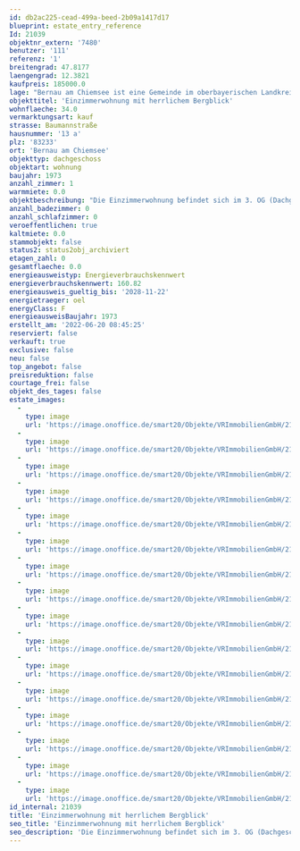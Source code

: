 ```yaml
---
id: db2ac225-cead-499a-beed-2b09a1417d17
blueprint: estate_entry_reference
Id: 21039
objektnr_extern: '7480'
benutzer: '111'
referenz: '1'
breitengrad: 47.8177
laengengrad: 12.3821
kaufpreis: 185000.0
lage: "Bernau am Chiemsee ist eine Gemeinde im oberbayerischen Landkreis Rosenheim. \r\n\r\nDer Luftkurort Bernau liegt im Chiemgau am Südwestufer des Chiemsees. Der Ort wird von der Bundesautobahn A 8München – Salzburg und der Bahnstrecke Rosenheim–Salzburg tangiert. Südlich von Bernau erstrecken sich die Chiemgauer Alpen mit dem markanten Gipfel der Kampenwand. Östlich des Ortes liegt eine weitläufige Moorlandschaft, in der früher in größerem Umfang Torf abgebaut wurde. Ein alter Torfbahnhof in der Kendlmühlfilzen zeugt noch heute davon. Nach Rosenheim sind es 24 km, nach München 83 km, nach Kufstein 35 km, nach Traunstein 26 km, nach Salzburg 58 km und nach Reit im Winkl 25 km. \r\n\r\nBernau hat an seinem Chiemseeufer ein Strandbad, Bootsverleihe sowie eine Anlegestelle der Chiemsee-Schifffahrt. Von hier aus ist die Herreninsel direkt zu erreichen. \r\nDer Fahrradrundweg (Uferrundweg) rund um den Chiemsee führt in Bernau durch den Ortsteil Felden."
objekttitel: 'Einzimmerwohnung mit herrlichem Bergblick'
wohnflaeche: 34.0
vermarktungsart: kauf
strasse: Baumannstraße
hausnummer: '13 a'
plz: '83233'
ort: 'Bernau am Chiemsee'
objekttyp: dachgeschoss
objektart: wohnung
baujahr: 1973
anzahl_zimmer: 1
warmmiete: 0.0
objektbeschreibung: "Die Einzimmerwohnung befindet sich im 3. OG (Dachgeschoss) eines gepflegten  Mehrfamilienhauses mit insgesamt 24 Einheiten. Die ruhige Lage und der schöne Ausblick sind das Plus dieser Wohnung. Von dem nach Westen ausgerichteten Balkon blicken Sie auf ein herrliches Bergpanorama. \r\n\r\nDie Raumhöhe von 4,50 m lässt eine \"Galerie\" zu, durch die zusätzliche Fläche geschaffen wurde.\r\nDie Kochnische ist mit einem Kühlschrank und einem 2-Platten Ceranfeld ausgestattet. \r\nUm zusätzliches Tageslicht zu bekommen, könnte auf Kosten des Eigentümers ein Dachflächenfenster eingebaut werden. Dies ist bereits von der Eigentümergemeinschaft genehmigt. \r\n\r\nZur Wohnung gehört ein Abstellraum im Speicher und ein Stellplatz im Freien kann ebenfalls benützt werden. Im Erdgeschoss des Gebäudes gibt es einen Fahrradraum sowie einen Waschraum mit Waschmaschine mit Münzeinwurf. Das Gebäude verfügt über ein Schwimmbad, sowie über einen Saunabereich.\r\n\r\nMonatliches Hausgeld derzeit 174 €.\r\nDas Objekt eignet sich sowohl zur Selbstnutzung als auch zur Vermietung."
anzahl_badezimmer: 0
anzahl_schlafzimmer: 0
veroeffentlichen: true
kaltmiete: 0.0
stammobjekt: false
status2: status2obj_archiviert
etagen_zahl: 0
gesamtflaeche: 0.0
energieausweistyp: Energieverbrauchskennwert
energieverbrauchskennwert: 160.82
energieausweis_gueltig_bis: '2028-11-22'
energietraeger: oel
energyClass: F
energieausweisBaujahr: 1973
erstellt_am: '2022-06-20 08:45:25'
reserviert: false
verkauft: true
exclusive: false
neu: false
top_angebot: false
preisreduktion: false
courtage_frei: false
objekt_des_tages: false
estate_images:
  -
    type: image
    url: 'https://image.onoffice.de/smart20/Objekte/VRImmobilienGmbH/21039/cbb9c212-f989-4187-8e49-345d14e8448d.jpg'
  -
    type: image
    url: 'https://image.onoffice.de/smart20/Objekte/VRImmobilienGmbH/21039/edcd7db5-73bb-42fb-9a3a-e7563aed5413.jpg'
  -
    type: image
    url: 'https://image.onoffice.de/smart20/Objekte/VRImmobilienGmbH/21039/cd212202-4a74-4c2e-9097-5bd42501af01.jpg'
  -
    type: image
    url: 'https://image.onoffice.de/smart20/Objekte/VRImmobilienGmbH/21039/21edbe14-b3dd-49ab-a45a-d3b5a60e05ee.jpg'
  -
    type: image
    url: 'https://image.onoffice.de/smart20/Objekte/VRImmobilienGmbH/21039/882a8cc4-2857-4dc5-82ae-80f00e6ac219.jpg'
  -
    type: image
    url: 'https://image.onoffice.de/smart20/Objekte/VRImmobilienGmbH/21039/b491d93d-33c9-4976-a894-a2d86216da2b.jpg'
  -
    type: image
    url: 'https://image.onoffice.de/smart20/Objekte/VRImmobilienGmbH/21039/c66fc07a-275a-4f62-9be2-24f7e9e599ae.jpg'
  -
    type: image
    url: 'https://image.onoffice.de/smart20/Objekte/VRImmobilienGmbH/21039/0a67dc64-afe8-4ef9-931f-18558547c62d.jpg'
  -
    type: image
    url: 'https://image.onoffice.de/smart20/Objekte/VRImmobilienGmbH/21039/7ce0f621-08e5-40b2-9301-3648a9d57897.jpg'
  -
    type: image
    url: 'https://image.onoffice.de/smart20/Objekte/VRImmobilienGmbH/21039/8f7e1794-ee44-4c70-bdf5-c233f6431cdf.jpg'
  -
    type: image
    url: 'https://image.onoffice.de/smart20/Objekte/VRImmobilienGmbH/21039/f128e2c3-442a-4f42-ab1c-c96ad8376456.jpg'
  -
    type: image
    url: 'https://image.onoffice.de/smart20/Objekte/VRImmobilienGmbH/21039/4a690090-9ec8-476d-b4d9-5788de6d62a2.jpg'
  -
    type: image
    url: 'https://image.onoffice.de/smart20/Objekte/VRImmobilienGmbH/21039/a85220dd-f152-47fc-a5ba-221f0a9fd8b8.jpg'
  -
    type: image
    url: 'https://image.onoffice.de/smart20/Objekte/VRImmobilienGmbH/21039/863fa432-b7fa-4d33-8d28-fccc21a47197.jpg'
  -
    type: image
    url: 'https://image.onoffice.de/smart20/Objekte/VRImmobilienGmbH/21039/2b048d5b-2e79-4965-b65a-fa2501282fa5.jpg'
  -
    type: image
    url: 'https://image.onoffice.de/smart20/Objekte/VRImmobilienGmbH/21039/cc189efc-e040-4fa5-b3fb-367fc88cdeb1.jpg'
id_internal: 21039
title: 'Einzimmerwohnung mit herrlichem Bergblick'
seo_title: 'Einzimmerwohnung mit herrlichem Bergblick'
seo_description: 'Die Einzimmerwohnung befindet sich im 3. OG (Dachgeschoss) eines gepflegten  Mehrfamilienhauses mit insgesamt 24 Einheiten. Die ruhige Lage und der schöne Ausb'
---
```

